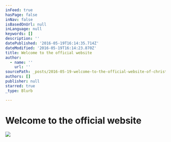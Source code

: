 ```yaml
---
inFeed: true
hasPage: false
inNav: false
isBasedOnUrl: null
inLanguage: null
keywords: []
description: ''
datePublished: '2016-05-19T16:14:35.714Z'
dateModified: '2016-05-19T16:14:23.870Z'
title: Welcome to the official website
author:
  - name: ''
    url: ''
sourcePath: _posts/2016-05-19-welcome-to-the-official-website-of-christian-schumann.md
authors: []
publisher: null
starred: true
_type: Blurb

---
```

# Welcome to the official website
![](https://the-grid-user-content.s3-us-west-2.amazonaws.com/e367069e-af09-4067-aac7-e36557fe57ba.jpg)